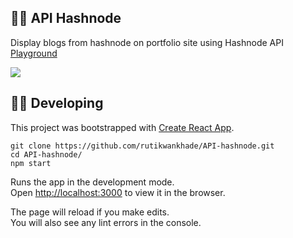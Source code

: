 ## 🤹‍♂️ API Hashnode
Display blogs from hashnode on portfolio site using Hashnode API [Playground](https://api.hashnode.com)


<kbd>
<img src="https://user-images.githubusercontent.com/47467468/95225632-a0358a00-0819-11eb-94c9-947b18efe9cf.gif">
</kbd>

## 👩‍💻 Developing
This project was bootstrapped with [Create React App](https://github.com/facebook/create-react-app).



```shell
git clone https://github.com/rutikwankhade/API-hashnode.git
cd API-hashnode/
npm start
```

Runs the app in the development mode.<br />
Open [http://localhost:3000](http://localhost:3000) to view it in the browser.

The page will reload if you make edits.<br />
You will also see any lint errors in the console.
